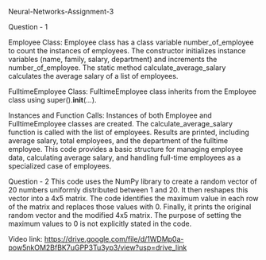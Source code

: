 Neural-Networks-Assignment-3

Question - 1

Employee Class:
Employee class has a class variable number_of_employee to count the instances of employees.
The constructor initializes instance variables (name, family, salary, department) and increments the number_of_employee.
The static method calculate_average_salary calculates the average salary of a list of employees.

FulltimeEmployee Class:
FulltimeEmployee class inherits from the Employee class using super().__init__(...).

Instances and Function Calls:
Instances of both Employee and FulltimeEmployee classes are created.
The calculate_average_salary function is called with the list of employees.
Results are printed, including average salary, total employees, and the department of the fulltime employee.
This code provides a basic structure for managing employee data, calculating average salary, and handling full-time employees as a specialized case of employees.

Question - 2
This code uses the NumPy library to create a random vector of 20 numbers uniformly distributed between 1 and 20. It then reshapes this vector into a 4x5 matrix. The code identifies the maximum value in each row of the matrix and replaces those values with 0. Finally, it prints the original random vector and the modified 4x5 matrix. The purpose of setting the maximum values to 0 is not explicitly stated in the code.

Video link: https://drive.google.com/file/d/1WDMp0a-pow5nkOM2BfBK7uGPP3Tu3yp3/view?usp=drive_link

